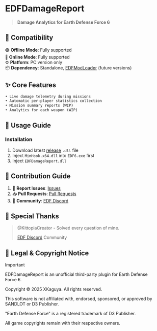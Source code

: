 # EDFDamageReport
> **Damage Analytics for Earth Defense Force 6**

## 🔧 Compatibility
🟢 **Offline Mode**: Fully supported  
🔵 **Online Mode**: Fully supported  
⚙️ **Platform**: PC version only  
📦 **Dependency**: Standalone, [EDFModLoader](https://github.com/BlueAmulet/EDFModLoader) (future versions)

## ✨ Core Features
```diff
• Live damage telemetry during missions
• Automatic per-player statistics collection
• Mission summary reports (WIP)
• Analytics for each weapon (WIP)
```

## 📝 Usage Guide
### Installation
1. Download latest [release](https://github.com/XKaguya/EDFDamageReport/release/latest) `.dll` file
2. Inject `MinHook.x64.dll` into `EDF6.exe` first
3. Inject `EDFDamageReport.dll`

## 🤝 Contribution Guide
1. 🐛 **Report Issues**: [Issues](https://github.com/XKaguya/EDFDamageReport/issues)  
2. 📥 **Pull Requests**: [Pull Requests](https://github.com/XKaguya/EDFDamageReport/pulls)
3. 💬 **Community**: [EDF Discord](https://discord.gg/edf)

## 🙏 Special Thanks
> @KittopiaCreator - Solved every question of mine.
> 
> [EDF Discord](https://discord.gg/edf) Community

## 📜 Legal & Copyright Notice
> [!IMPORTANT]
> EDFDamageReport is an unofficial third-party plugin for Earth Defense Force 6.
> 
> Copyright © 2025 XKaguya. All rights reserved.
> 
> This software is not affiliated with, endorsed, sponsored, or approved by SANDLOT or D3 Publisher.
> 
> "Earth Defense Force" is a registered trademark of D3 Publisher.
> 
> All game copyrights remain with their respective owners.
